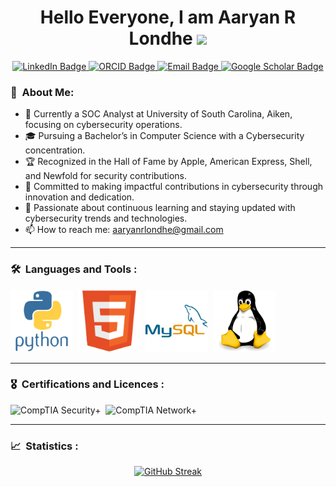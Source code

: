 <!DOCTYPE html>
<html lang="en">
<head>
  <meta charset="UTF-8">
  <meta name="viewport" content="width=device-width, initial-scale=1.0">
</head>
<body>
<div style="text-align: center;">

  <h1 align="center">Hello Everyone, I am Aaryan R Londhe <img src="https://media.giphy.com/media/hvRJCLFzcasrR4ia7z/giphy.gif" width="40"></h1>

 
</div>
<p align="center">
<a href="https://www.linkedin.com/in/aaryanrlondhe/" target="_blank" rel="noopener noreferrer">
  <img src="https://img.shields.io/badge/LinkedIn-blue?style=for-the-badge&logo=linkedin&logoColor=white" alt="LinkedIn Badge">
</a>

<a href="https://orcid.org/0009-0007-0329-5085" target="_blank" rel="noopener noreferrer">
  <img src="https://img.shields.io/badge/ORCID-green?style=for-the-badge&logo=orcid&logoColor=white" alt="ORCID Badge">
</a>
<a href="mailto:aaryanrlondhe@gmail.com" target="_blank" rel="noopener noreferrer">
  <img src="https://img.shields.io/badge/Email-red?style=for-the-badge&logo=gmail&logoColor=white" alt="Email Badge">
</a>
<a href="https://scholar.google.com/citations?user=raZfDy0AAAAJ&hl=en" target="_blank" rel="noopener noreferrer">
  <img src="https://img.shields.io/badge/Google%20Scholar-yellow?style=for-the-badge&logo=google-scholar&logoColor=white" alt="Google Scholar Badge">
</a>
</p>



  <h3>🧠 &nbsp;About Me:</h3>

  <ul>
   <li> 💼 Currently a SOC Analyst at University of South Carolina, Aiken, focusing on cybersecurity operations.</li>
<li>🎓 Pursuing a Bachelor’s in Computer Science with a Cybersecurity concentration.</li>
<li>🏆 Recognized in the Hall of Fame by Apple, American Express, Shell, and Newfold for security contributions.</li>
    <li>🌟 Committed to making impactful contributions in cybersecurity through innovation and dedication.</li>
    <li> 🌱 Passionate about continuous learning and staying updated with cybersecurity trends and technologies.</li>
    <li>📫 How to reach me: <a href="mailto:aaryanrlondhe@gmail.com">aaryanrlondhe@gmail.com</a></li>
  </ul>

  <hr>

  <h3>🛠 &nbsp;Languages and Tools :</h3>
  <p>
    <img src="https://github.com/devicons/devicon/blob/master/icons/python/python-original-wordmark.svg" title="Python" alt="Python" width="100" height="100">&nbsp;
    <img src="https://github.com/devicons/devicon/blob/master/icons/html5/html5-original.svg" title="HTML5" alt="HTML" width="100" height="100">&nbsp;
    <img src="https://github.com/devicons/devicon/blob/master/icons/mysql/mysql-original-wordmark.svg" title="MySQL" alt="MySQL" width="100" height="100">&nbsp;
    <img src="https://github.com/devicons/devicon/blob/master/icons/linux/linux-original.svg" title="Linux" alt="Linux" width="100" height="100">&nbsp;
  </p>

  <hr>

  <h3>🎖️ &nbsp;Certifications and Licences :</h3>
  <p>
    <img src="https://comptiacdn.azureedge.net/webcontent/images/default-source/siteicons/logosecurityplus.svg" title="CompTIA Security+" alt="CompTIA Security+" width="200" height="200">&nbsp;
    <img src="https://comptiacdn.azureedge.net/webcontent/images/default-source/siteicons/logonetworkplus.svg" title="CompTIA Network+" alt="CompTIA Network+" width="200" height="200">&nbsp;
  </p>

  <hr>

  <h3>📈 &nbsp;Statistics :</h3>
  <p style="text-align: center;">
    <a href="https://git.io/streak-stats"><img src="https://github-readme-streak-stats.herokuapp.com?user=aaryanrlondhe&theme=meta-light" alt="GitHub Streak" /></a>
  </p>
</body>
</html>
